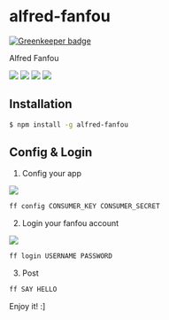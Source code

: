 # alfred-fanfou

[![Greenkeeper badge](https://badges.greenkeeper.io/LitoMore/alfred-fanfou.svg)](https://greenkeeper.io/)

Alfred Fanfou

[![](https://img.shields.io/travis/LitoMore/alfred-fanfou/master.svg)](https://travis-ci.org/LitoMore/alfred-fanfou)
[![](https://img.shields.io/npm/v/alfred-fanfou.svg)](https://www.npmjs.com/package/alfred-fanfou)
[![](https://img.shields.io/npm/l/alfred-fanfou.svg)](https://github.com/LitoMore/alfred-fanfou/blob/master/LICENSE)
[![](https://img.shields.io/badge/code_style-standard-brightgreen.svg)](https://standardjs.com)

## Installation

```bash
$ npm install -g alfred-fanfou
```

## Config & Login

1. Config your app

![](http://photo2.fanfou.com/v1/mss_3d027b52ec5a4d589e68050845611e68/ff/n0/0e/0w/v6_123495.jpg@500w)

```bash
ff config CONSUMER_KEY CONSUMER_SECRET
```

2. Login your fanfou account

![](http://photo3.fanfou.com/v1/mss_3d027b52ec5a4d589e68050845611e68/ff/n0/0e/0w/v7_123494.jpg@500w)

```bash
ff login USERNAME PASSWORD
```

3. Post

```bash
ff SAY HELLO
```

Enjoy it! :]
